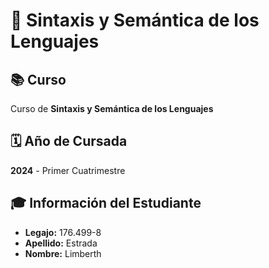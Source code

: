 # 📘 Sintaxis y Semántica de los Lenguajes

## 📚 Curso
Curso de **Sintaxis y Semántica de los Lenguajes**

## 🗓️ Año de Cursada
**2024** - Primer Cuatrimestre

## 🎓 Información del Estudiante
- **Legajo:** 176.499-8
- **Apellido:** Estrada
- **Nombre:** Limberth
